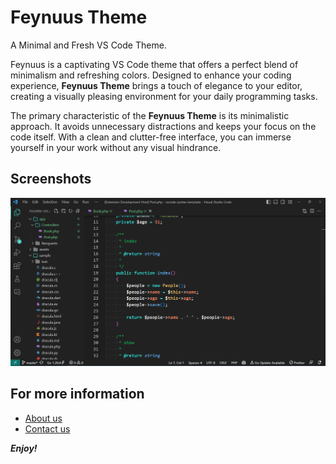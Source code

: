 # Feynuus Theme
A Minimal and Fresh VS Code Theme.

Feynuus is a captivating VS Code theme that offers a perfect blend of minimalism and refreshing colors. Designed to enhance your coding experience, **Feynuus Theme** brings a touch of elegance to your editor, creating a visually pleasing environment for your daily programming tasks.

The primary characteristic of the **Feynuus Theme** is its minimalistic approach. It avoids unnecessary distractions and keeps your focus on the code itself. With a clean and clutter-free interface, you can immerse yourself in your work without any visual hindrance.

## Screenshots

![Screenshot](https://raw.githubusercontent.com/BanadirTech/vscode-feynuus-theme/main/screenshot.PNG)

## For more information

* [About us](http://banadirtech.com/about-us)
* [Contact us](https://banadirtech.com/contact-us)

***Enjoy!***
